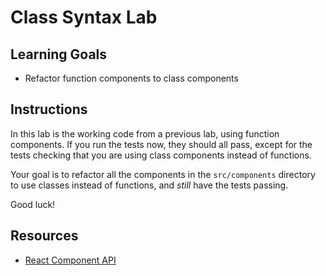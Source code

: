 # Class Syntax Lab

## Learning Goals


- Refactor function components to class components

## Instructions

In this lab is the working code from a previous lab, using function components.
If you run the tests now, they should all pass, except for the tests checking
that you are using class components instead of functions.

Your goal is to refactor all the components in the `src/components` directory to
use classes instead of functions, and _still_ have the tests passing.

Good luck!

## Resources

- [React Component API](https://reactjs.org/docs/react-component.html)
